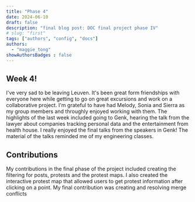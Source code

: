```yaml
---
title: "Phase 4"
date: 2024-06-10
draft: false
description: "final blog post: DOC final project phase IV"
# slug: "first"
tags: ["authors", "config", "docs"]
authors:
  - "maggie_tong"
showAuthorsBadges : false
---
```



## Week 4!
I've very sad to be leaving Leuven. It's been great form friendships with everyone here while getting to go on great excursions and work on a collaborative project. I'm grateful to have had Melody, Sonia and Sierra as my group members and throughly enjoyed working with them. The highlights of the last week included going to Genk, hearing the talk from the lawyer about companies tracking personal data and the entertainment from health house. I really enjoyed the final talks from the speakers in Genk! The material of the talks reminded me of my engineering classes. 


## Contributions
My contributions in the final phase of the project included creating the filtering for posts, protests and the protest maps. I also created the interactive protest map that allowed users to get protest information after clicking on a point. My final contribution was creating and resolving merge conflicts 